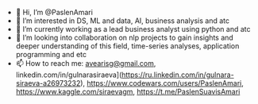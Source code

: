 - 👋 Hi, I’m @PaslenAmari
- 👀 I’m interested in DS, ML and data, AI, business analysis and atc
- 🌱 I’m currently working as a lead business analyst using python and atc
- 💞️ I’m looking into collaboration on nlp projects to gain insights and deeper understanding of this field, time-series analyses, application programming and etc
- 📫 How to reach me: avearisg@gmail.com, linkedin.com/in/gulnarasiraeva](https://ru.linkedin.com/in/gulnara-siraeva-a26973232), https://www.codewars.com/users/PaslenAmari, https://www.kaggle.com/siraevagm, https://t.me/PaslenSuavisAmari
